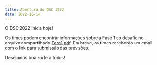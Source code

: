 ```yaml
---
title: Abertura do DSC 2022
date: 2022-10-14
---
```


O DSC 2022 inicia hoje!

Os times podem encontrar informações sobre a Fase 1 do desafio no arquivo compartilhado [Fase1.pdf](https://drive.google.com/file/d/1bRb8tVR6zcJWAPbPuYYXatjXuKykg0Ao/view?usp=sharing). Em breve, os times receberão um email com o link para submissão das previsões.

Desejamos boa sorte a todos!
